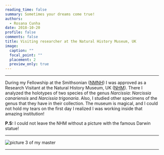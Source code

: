 ```yaml
--- 
reading_time: false
summary: Sometimes your dreams come true!
authors:
  - Rosana Cunha
date: 2018-10-20
profile: false
comments: false
title: Visiting researcher at the Natural History Museum, UK
image:
  caption: ""
  focal_point: ""
  placement: 2
  preview_only: true
---
```


---

During my Fellowship at the Smithsonian ([NMNH](https://naturalhistory.si.edu/)) I was approved as a Research Visitant at the Natural History Museum, UK ([NHM](https://www.nhm.ac.uk/)). There I analyzed the holotypes of two species of the genus _Narcissia_: _Narcissia canariensis_ and _Narcissia trigonaria_. Also, I studied other specimens of the genus that they have in their collection. The museum is magical, and I could not hold my tears on the first day I realized I was working inside that amazing institution! 

**P.S:** I could not leave the NHM without a picture with the famous Darwin statue!


---
![picture 3 of my master](https://raw.githubusercontent.com/rosanafcunha/rosanafcunha/master/content/post/getting-started/nhm.jpg "NHM")

---
